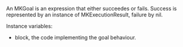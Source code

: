 An MKGoal is an expression that either succeedes or fails. Success is represented by an instance of MKExecutionResult, failure by nil.

Instance variables:
  - block, the code implementing the goal behaviour.